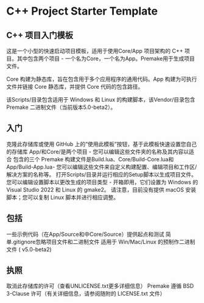 # C++ Project Starter Template

## C++ 项目入门模板
这是一个小型的快速启动项目模板，适用于使用Core/App 项目架构的 C++ 项目。其中包含两个项目 - 一个名为Core，一个名为App。Premake用于生成项目文件。

Core 构建为静态库，旨在包含用于多个应用程序的通用代码。App 构建为可执行文件并链接 Core 静态库，并提供 Core 代码的包含路径。

该Scripts/目录包含适用于 Windows 和 Linux 的构建脚本，该Vendor/目录包含 Premake 二进制文件（当前版本5.0-beta2）。

## 入门
克隆此存储库或使用 GitHub 上的“使用此模板”按钮，基于此模板快速设置您自己的存储库
App/和Core/是两个项目 - 您可以编辑这些文件夹的名称及其内容以适合
包含的三个 Premake 构建文件是Build.lua、Core/Build-Core.lua和App/Build-App.lua- 您可以编辑这些文件来自定义构建配置、编辑项目和工作区/解决方案的名称等。
打开Scripts/目录并运行相应的Setup脚本以生成项目文件。您可以编辑设置脚本以更改生成的项目类型 - 开箱即用，它们设置为 Windows 的 Visual Studio 2022 和 Linux 的 gmake2。
请注意，目前没有提供 macOS 安装脚本；您可以复制 Linux 脚本并进行相应调整。

## 包括
一些示例代码（在App/Source和中Core/Source）提供起点和测试
简单.gitignore忽略项目文件和二进制文件
适用于 Win/Mac/Linux 的预制作二进制文件 ( v5.0-beta2)

## 执照
取消此存储库的许可（查看UNLICENSE.txt更多详细信息）
Premake 遵循 BSD 3-Clause 许可（有关详细信息，请参阅随附的 LICENSE.txt 文件）
